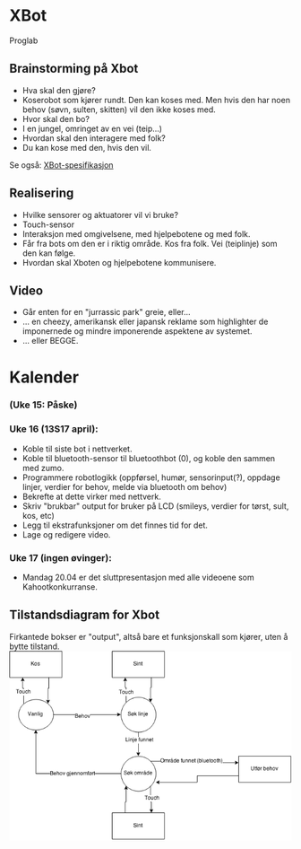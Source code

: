 # XBot
Proglab

## Brainstorming på Xbot
* Hva skal den gjøre? 
 * Koserobot som kjører rundt. Den kan koses med. Men hvis den har noen behov (søvn, sulten, skitten) vil den ikke koses med.
* Hvor skal den bo? 
 * I en jungel, omringet av en vei (teip...)
* Hvordan skal den interagere med folk? 
 * Du kan kose med den, hvis den vil.

 Se også: <a href="XBot-Spesifikasjon.md">XBot-spesifikasjon</a>


## Realisering
* Hvilke sensorer og aktuatorer vil vi bruke? 
 * Touch-sensor
* Interaksjon med omgivelsene, med hjelpebotene og med folk. 
 * Får fra bots om den er i riktig område. Kos fra folk. Vei (teiplinje) som den kan følge.
* Hvordan skal Xboten og hjelpebotene kommunisere. 

## Video
* Går enten for en "jurrassic park" greie, eller...
* ... en cheezy, amerikansk eller japansk reklame som highlighter de imponernede og mindre imponerende aspektene av systemet.
* ... eller BEGGE.

# Kalender
### (Uke 15: Påske)
### Uke 16 (13S17 april): 
* Koble til siste bot i nettverket.
* Koble til bluetooth-sensor til bluetoothbot (0), og koble den sammen med zumo.
* Programmere robotlogikk (oppførsel, humør, sensorinput(?), oppdage linjer, verdier for behov, melde via bluetooth om behov)
* Bekrefte at dette virker med nettverk.
* Skriv "brukbar" output for bruker på LCD (smileys, verdier for tørst, sult, kos, etc)
* Legg til ekstrafunksjoner om det finnes tid for det.
* Lage og redigere video.

### Uke 17 (ingen øvinger): 
* Mandag 20.04 er det sluttpresentasjon med alle videoene som Kahootkonkurranse. 


## Tilstandsdiagram for Xbot
Firkantede bokser er "output", altså bare et funksjonskall som kjører, uten å bytte tilstand.
<img src="res/XboxTilstand.png"/>